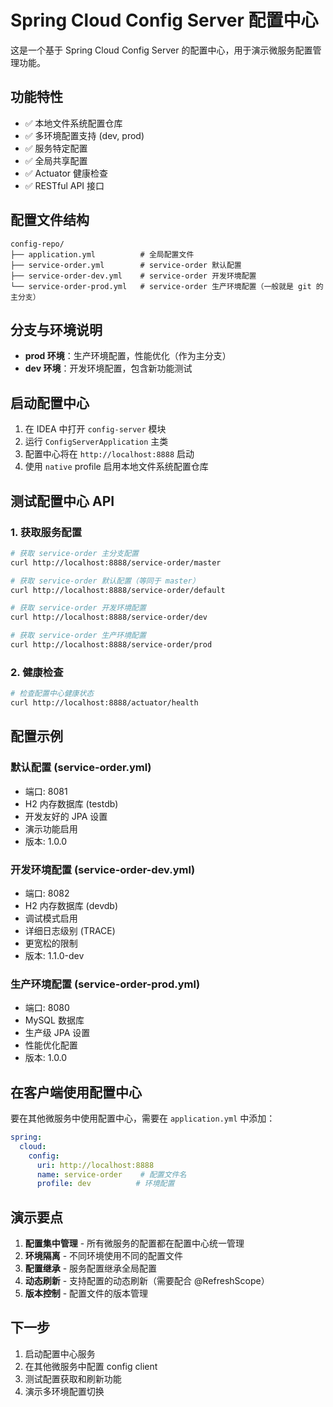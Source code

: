 # Spring Cloud Config Server 配置中心

这是一个基于 Spring Cloud Config Server 的配置中心，用于演示微服务配置管理功能。

## 功能特性

- ✅ 本地文件系统配置仓库
- ✅ 多环境配置支持 (dev, prod)
- ✅ 服务特定配置
- ✅ 全局共享配置
- ✅ Actuator 健康检查
- ✅ RESTful API 接口

## 配置文件结构

```
config-repo/
├── application.yml          # 全局配置文件
├── service-order.yml        # service-order 默认配置
├── service-order-dev.yml    # service-order 开发环境配置
└── service-order-prod.yml   # service-order 生产环境配置（一般就是 git 的主分支）
```

## 分支与环境说明

- **prod 环境**：生产环境配置，性能优化（作为主分支）
- **dev 环境**：开发环境配置，包含新功能测试

## 启动配置中心

1. 在 IDEA 中打开 `config-server` 模块
2. 运行 `ConfigServerApplication` 主类
3. 配置中心将在 `http://localhost:8888` 启动
4. 使用 `native` profile 启用本地文件系统配置仓库

## 测试配置中心 API

### 1. 获取服务配置

```bash
# 获取 service-order 主分支配置
curl http://localhost:8888/service-order/master

# 获取 service-order 默认配置（等同于 master）
curl http://localhost:8888/service-order/default

# 获取 service-order 开发环境配置
curl http://localhost:8888/service-order/dev

# 获取 service-order 生产环境配置
curl http://localhost:8888/service-order/prod
```

### 2. 健康检查

```bash
# 检查配置中心健康状态
curl http://localhost:8888/actuator/health
```

## 配置示例

### 默认配置 (service-order.yml)
- 端口: 8081
- H2 内存数据库 (testdb)
- 开发友好的 JPA 设置
- 演示功能启用
- 版本: 1.0.0

### 开发环境配置 (service-order-dev.yml)
- 端口: 8082
- H2 内存数据库 (devdb)
- 调试模式启用
- 详细日志级别 (TRACE)
- 更宽松的限制
- 版本: 1.1.0-dev

### 生产环境配置 (service-order-prod.yml)
- 端口: 8080
- MySQL 数据库
- 生产级 JPA 设置
- 性能优化配置
- 版本: 1.0.0

## 在客户端使用配置中心

要在其他微服务中使用配置中心，需要在 `application.yml` 中添加：

```yaml
spring:
  cloud:
    config:
      uri: http://localhost:8888
      name: service-order    # 配置文件名
      profile: dev          # 环境配置
```

## 演示要点

1. **配置集中管理** - 所有微服务的配置都在配置中心统一管理
2. **环境隔离** - 不同环境使用不同的配置文件
3. **配置继承** - 服务配置继承全局配置
4. **动态刷新** - 支持配置的动态刷新（需要配合 @RefreshScope）
5. **版本控制** - 配置文件的版本管理

## 下一步

1. 启动配置中心服务
2. 在其他微服务中配置 config client
3. 测试配置获取和刷新功能
4. 演示多环境配置切换
